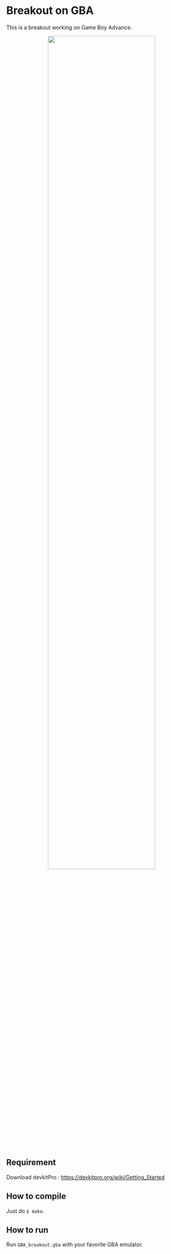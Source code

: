 # Breakout on GBA  
This is a breakout working on Game Boy Advance.  
<p align="center"><img src="https://user-images.githubusercontent.com/39663339/83477583-8df3ba00-a4ce-11ea-8b77-6122802a8372.gif" width="75%"></p>

## Requirement  
Download devkitPro : <https://devkitpro.org/wiki/Getting_Started>


## How to compile  
Just do `$ make`.


## How to run  
Run `GBA_breakout.gba` with your favorite GBA emulator.
